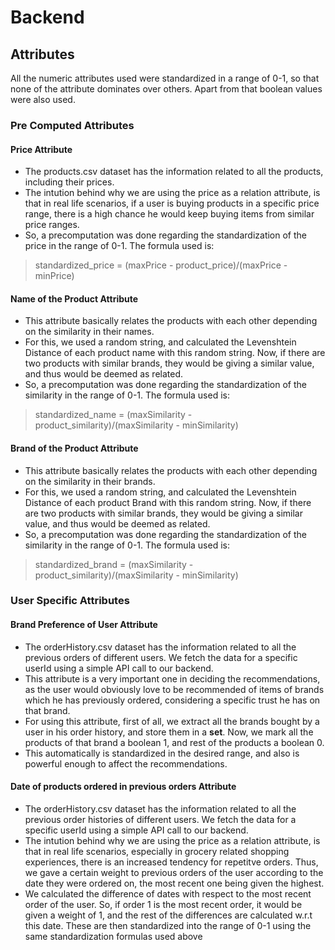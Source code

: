 # Backend
## Attributes
All the numeric attributes used were standardized in a range of 0-1, so that none of the attribute dominates over others. Apart from that boolean values were also used.

### Pre Computed Attributes
#### **Price Attribute**
* The products.csv dataset has the information related to all the products, including their prices. 
* The intution behind why we are using the price as a relation attribute, is that in real life scenarios, if a user is buying products in a specific price range, there is a high chance he would keep buying items from similar price ranges.
* So, a precomputation was done regarding the standardization of the price in the range of 0-1. The formula used is: 
>  standardized_price = (maxPrice - product_price)/(maxPrice - minPrice) 

#### **Name of the Product Attribute**
* This attribute basically relates the products with each other depending on the similarity in their names. 
* For this, we used a random string, and calculated the Levenshtein Distance of each product name with this random string. Now, if there are two products with similar brands, they would be giving a similar value, and thus would be deemed as related.
* So, a precomputation was done regarding the standardization of the similarity in the range of 0-1. The formula used is: 
>  standardized_name = (maxSimilarity - product_similarity)/(maxSimilarity - minSimilarity) 

#### **Brand of the Product Attribute**
* This attribute basically relates the products with each other depending on the similarity in their brands. 
* For this, we used a random string, and calculated the Levenshtein Distance of each product Brand with this random string. Now, if there are two products with similar brands, they would be giving a similar value, and thus would be deemed as related.
* So, a precomputation was done regarding the standardization of the similarity in the range of 0-1. The formula used is: 
>  standardized_brand = (maxSimilarity - product_similarity)/(maxSimilarity - minSimilarity) 

### User Specific Attributes
#### **Brand Preference of User Attribute**
* The orderHistory.csv dataset has the information related to all the previous orders of different users. We fetch the data for a specific userId using a simple API call to our backend.
* This attribute is a very important one in deciding the recommendations, as the user would obviously love to be recommended of items of brands which he has previously ordered, considering a specific trust he has on that brand. 
* For using this attribute, first of all, we extract all the brands bought by a user in his order history, and store them in a **set**. Now, we mark all the products of that brand a boolean 1, and rest of the products a boolean 0.
* This automatically is standardized in the desired range, and also is powerful enough to affect the recommendations.


#### **Date of products ordered in previous orders Attribute**
* The orderHistory.csv dataset has the information related to all the previous order histories of different users. We fetch the data for a specific userId using a simple API call to our backend.
* The intution behind why we are using the price as a relation attribute, is that in real life scenarios, especially in grocery related shopping experiences, there is an increased tendency for repetitve orders. Thus, we gave a certain weight to previous orders of the user according to the date they were ordered on, the most recent one being given the highest.
* We calculated the difference of dates with respect to the most recent order of the user. So, if order 1 is the most recent order, it would be given a weight of 1, and the rest of the differences are calculated w.r.t this date. These are then standardized into the range of 0-1 using the same standardization formulas used above